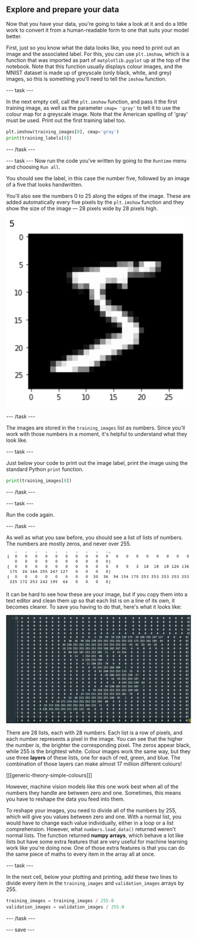 ## Explore and prepare your data

Now that you have your data, you're going to take a look at it and do a little work to convert it from a human-readable form to one that suits your model better.

First, just so you know what the data looks like, you need to print out an image and the associated label. For this, you can use `plt.imshow`, which is a function that was imported as part of `matplotlib.pyplot` up at the top of the notebook. Note that this function usually displays colour images, and the MNIST dataset is made up of greyscale (only black, white, and grey) images, so this is something you'll need to tell the `imshow` function.

--- task ---

In the next empty cell, call the `plt.imshow` function, and pass it the first training image, as well as the parameter `cmap= 'gray'` to tell it to use the colour map for a greyscale image. Note that the American spelling of 'gray' must be used. Print out the first training label too.


```python
plt.imshow(training_images[0], cmap='gray')
print(training_labels[0])
```

--- /task ---

--- task ---
Now run the code you've written by going to the `Runtime` menu and choosing `Run all`.

You should see the label, in this case the number five, followed by an image of a five that looks handwritten. 

You'll also see the numbers 0 to 25 along the edges of the image. These are added automatically every five pixels by the `plt.imshow` function and they show the size of the image — 28 pixels wide by 28 pixels high.

![The number five, with the image of a handwritten five below it. The numbers zero to twenty-five are visible along the x and y axes of the image.](images/explore_output.png)

--- /task ---

The images are stored in the `training_images` list as numbers. Since you'll work with those numbers in a moment, it's helpful to understand what they look like.

--- task ---

Just below your code to print out the image label, print the image using the standard Python `print` function.

```python
print(training_images[0])
```

--- /task ---

--- task ---

Run the code again.

--- /task ---

As well as what you saw before, you should see a list of lists of numbers. The numbers are mostly zeros, and never over 255. 

![Several Python lists of whole numbers, mostly zeros.](images/image_as_list.png)

It can be hard to see how these are your image, but if you copy them into a text editor and clean them up so that each list is on a line of its own, it becomes clearer. To save you having to do that, here's what it looks like:

![The list reformatted as described above. There are 28 lines, and the shape of the number five is clearly visible.](images/reformatted_image_as_list.png)

There are 28 lists, each with 28 numbers. Each list is a row of pixels, and each number represents a pixel in the image. You can see that the higher the number is, the brighter the corresponding pixel. The zeros appear black, while 255 is the brightest white. Colour images work the same way, but they use three **layers** of these lists, one for each of red, green, and blue. The combination of those layers can make almost 17 million different colours!

[[[generic-theory-simple-colours]]]

However, machine vision models like this one work best when all of the numbers they handle are between zero and one. Sometimes, this means you have to reshape the data you feed into them. 

To reshape your images, you need to divide all of the numbers by 255, which will give you values between zero and one. With a normal list, you would have to change each value individually, either in a loop or a list comprehension. However, what `numbers.load_data()` returned weren't normal lists. The function returned **numpy arrays**, which behave a lot like lists but have some extra features that are very useful for machine learning work like you're doing now. One of those extra features is that you can do the same piece of maths to every item in the array all at once.

--- task ---

In the next cell, below your plotting and printing, add these two lines to divide every item in the `training_images` and `validation_images` arrays by 255.

```python
training_images = training_images / 255.0
validation_images = validation_images / 255.0
```

--- /task ---

--- save ---
